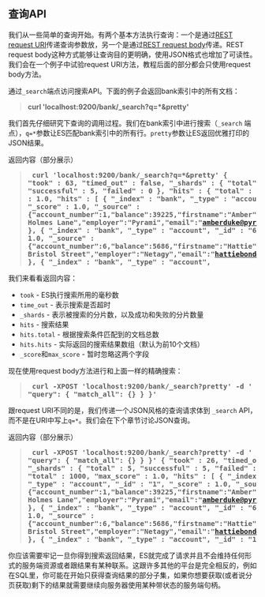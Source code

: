 ## 查询API

我们从一些简单的查询开始。有两个基本方法执行查询：一个是通过[REST request URI](https://www.elastic.co/guide/en/elasticsearch/reference/current/search-uri-request.html)传递查询参数放，另一个是通过[REST request body](https://www.elastic.co/guide/en/elasticsearch/reference/current/search-request-body.html)传递。REST request body这种方式能够让查询目的更明确，使用JSON格式也增加了可读性。我们会在一个例子中试验request URI方法，教程后面的部分都会只使用request body方法。

通过`_search`端点访问搜索API。下面的例子会返回bank索引中的所有文档：

> **curl 'localhost:9200/bank/_search?q=*&pretty'**

我们首先仔细研究下查询的调用过程。我们在bank索引中进行搜索（`_search` 端点），`q=*`参数让ES匹配bank索引中的所有行。`pretty`参数让ES返回优雅打印的JSON结果。

返回内容（部分展示）

> **<pre>
curl 'localhost:9200/bank/_search?q=*&pretty'
{
  "took" : 63,
  "timed_out" : false,
  "_shards" : {
    "total" : 5,
    "successful" : 5,
    "failed" : 0
  },
  "hits" : {
    "total" : 1000,
    "max_score" : 1.0,
    "hits" : [ {
      "_index" : "bank",
      "_type" : "account",
      "_id" : "1",
      "_score" : 1.0, "_source" : {"account_number":1,"balance":39225,"firstname":"Amber","lastname":"Duke","age":32,"gender":"M","address":"880 Holmes Lane","employer":"Pyrami","email":"amberduke@pyrami.com","city":"Brogan","state":"IL"}
    }, {
      "_index" : "bank",
      "_type" : "account",
      "_id" : "6",
      "_score" : 1.0, "_source" : {"account_number":6,"balance":5686,"firstname":"Hattie","lastname":"Bond","age":36,"gender":"M","address":"671 Bristol Street","employer":"Netagy","email":"hattiebond@netagy.com","city":"Dante","state":"TN"}
    }, {
      "_index" : "bank",
      "_type" : "account",
> </pre>**

我们来看看返回内容：

* `took` - ES执行搜索所用的毫秒数
* `time_out` - 表示搜索是否超时
* `_shards` - 表示被搜索的分片数，以及成功和失败的分片数量
* `hits` - 搜索结果
* `hits.total` - 根据搜索条件匹配到的文档总数
* `hits.hits` - 实际返回的搜索结果数组（默认为前10个文档）
* `_score`和`max_score` - 暂时忽略这两个字段

现在使用request body方法进行和上面一样的精确搜索：

> **<pre>
curl -XPOST 'localhost:9200/bank/_search?pretty' -d '
{
  "query": { "match_all": {} }
}'
> </pre>**

跟request URI不同的是，我们传递一个JSON风格的查询请求体到 `_search` API，而不是在URI中写上`q=*`。我们会在下个章节讨论JSON查询。

返回内容（部分展示）

> **<pre>
curl -XPOST 'localhost:9200/bank/_search?pretty' -d '
{
  "query": { "match_all": {} }
}'
{
  "took" : 26,
  "timed_out" : false,
  "_shards" : {
    "total" : 5,
    "successful" : 5,
    "failed" : 0
  },
  "hits" : {
    "total" : 1000,
    "max_score" : 1.0,
    "hits" : [ {
      "_index" : "bank",
      "_type" : "account",
      "_id" : "1",
      "_score" : 1.0, "_source" : {"account_number":1,"balance":39225,"firstname":"Amber","lastname":"Duke","age":32,"gender":"M","address":"880 Holmes Lane","employer":"Pyrami","email":"amberduke@pyrami.com","city":"Brogan","state":"IL"}
    }, {
      "_index" : "bank",
      "_type" : "account",
      "_id" : "6",
      "_score" : 1.0, "_source" : {"account_number":6,"balance":5686,"firstname":"Hattie","lastname":"Bond","age":36,"gender":"M","address":"671 Bristol Street","employer":"Netagy","email":"hattiebond@netagy.com","city":"Dante","state":"TN"}
    }, {
      "_index" : "bank",
      "_type" : "account",
      "_id" : "13",
> </pre>**

你应该需要牢记一旦你得到搜索返回结果，ES就完成了请求并且不会维持任何形式的服务端资源或者跟结果有某种联系。这跟许多其他的平台是完全相反的，例如在SQL里，你可能在开始只获得查询结果的部分子集，如果你想要获取(或者说分页获取)剩下的结果就需要继续向服务器使用某种带状态的服务端句柄。
